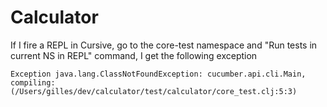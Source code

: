 # Calculator


If I fire a REPL in Cursive, go to the core-test namespace and "Run tests in current NS in REPL" command, I get the following exception
 
```
Exception java.lang.ClassNotFoundException: cucumber.api.cli.Main, compiling:(/Users/gilles/dev/calculator/test/calculator/core_test.clj:5:3)
```


